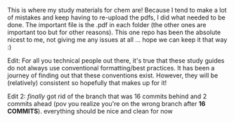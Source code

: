This is where my study materials for chem are! Because I tend to make a lot of mistakes and keep having to re-upload the pdfs, I did what needed to be done. The important file is the .pdf in each folder (the other ones are important too but for other reasons). This one repo has been the absolute nicest to me, not giving me any issues at all ... hope we can keep it that way :)

Edit: For all you technical people out there, it's true that these study guides do not always use conventional formatting/best practices. It has been a journey of finding out that these conventions exist. However, they will be (relatively) consistent so hopefully that makes up for it!

Edit 2: *finally* got rid of the branch that was 16 commits behind and 2 commits ahead (pov you realize you're on the wrong branch after **16 COMMITS**). everything should be nice and clean for now

